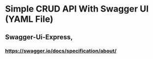 # Simple CRUD API With Swagger UI (YAML File)
## Swagger-Ui-Express, 
### https://swagger.io/docs/specification/about/